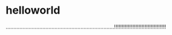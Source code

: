 # helloworld
.......................................................................!!!!!!!!!!!!!!!!!!!!!!!!!!!!!!!!!!
